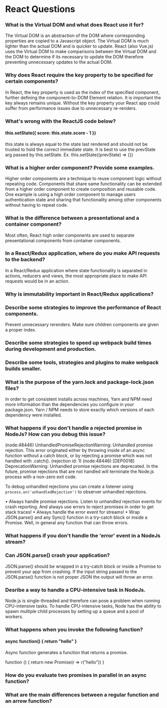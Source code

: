 # React Questions

### What is the Virtual DOM and what does React use it for?

The Virtual DOM is an abstraction of the DOM where corresponding properties are copied to a Javascript object. The Virtual DOM is much lighter than the actual DOM and is quicker to update. React (also Vue.js) uses the Virtual DOM to make comparisons between the Virtual DOM and the DOM to determine if its necessary to update the DOM therefore preventing unnecessary updates to the actual DOM.

### Why does React require the key property to be specified for certain components?

In React, the key property is used as the index of the specified component, further defining the component-to-DOM Element relation.  It is important the key always remains unique. Without the key property your React app could suffer from performance issues due to unnecessary re-renders.

### What's wrong with the ReactJS code below?
#### this.setState({ score: this.state.score - 1 })

this.state is always equal to the state last rendered and should not be trusted to hold the correct immediate state. It is best to use the prevState arg passed by this.setState. Ex. this.setState((prevState) => {})

### What is a higher order component? Provide some examples.

Higher order components are a technique to reuse component logic without repeating code. Components that share same functionality can be extended from a higher order component to create composition and reusable code. One example is using a high order component to manage users authentication state and sharing that functionality among other components without having to repeat code.

### What is the difference between a presentational and a container component?

Most often, React high order components are used to separate presentational components from container components.

### In a React/Redux application, where do you make API requests to the backend?

In a React/Redux application where state functionality is separated in actions, reducers and views, the most appropriate place to make API requests would be in an action.

### Why is immutability important in React/Redux applications?

### Describe some strategies to improve the performance of React components.

Prevent unnecessary rerenders. Make sure children components are given a proper index.

### Describe some strategies to speed up webpack build times during development and production.

### Describe some tools, strategies and plugins to make webpack builds smaller.

### What is the purpose of the yarn.lock and package-lock.json files?

In order to get consistent installs across machines, Yarn and NPM need more information than the dependencies you configure in your package.json. Yarn / NPM needs to store exactly which versions of each dependency were installed.

### What happens if you don't handle a rejected promise in NodeJs? How can you debug this issue?

(node:48446) UnhandledPromiseRejectionWarning: Unhandled promise rejection. This error originated either by throwing inside of an async function without a catch block, or by rejecting a promise which was not handled with .catch(). (rejection id: 1)
(node:48446) [DEP0018] DeprecationWarning: Unhandled promise rejections are deprecated. In the future, promise rejections that are not handled will terminate the Node.js process with a non-zero exit code.

To debug unhandled rejections you can create a listener using `process.on('unhandledRejection')` to observer unhandled rejections.

• Always handle promise rejections. Listen to unhandled rejection events for crash reporting. And always use errors to reject promises in order to get stack traces!
• Always handle the error event for streams!
• Wrap JSON.parse() and any Sync() function in a try-catch block or inside a Promise. Well, in general any function that can throw errors.

### What happens if you don't handle the 'error' event in a NodeJs stream?

### Can JSON.parse() crash your application?

JSON.parse() should be wrapped in a try-catch block or inside a Promise to prevent your app from crashing. If the input string passed to the JSON.parse() function is not proper JSON the output will throw an error.

### Desribe a way to handle a CPU-intensive task in NodeJs.

Node.js is single-threaded and therefore can pose a problem when running CPU-intensive tasks. To handle CPU-intensive tasks, Node has the ability to spawn multiple child processes by setting up a queue and a pool of workers.

### What happens when you invoke the following function?
#### async function() { return "hello" }

Async function generates a function that returns a promise.

function () { return new Promise(r => r("hello")) }

### How do you evaluate two promises in parallel in an async function?

### What are the main differences between a regular function and an arrow function?
